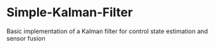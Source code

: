 # Simple-Kalman-Filter
Basic implementation of a Kalman filter for control state estimation and sensor fusion
